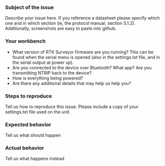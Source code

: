 ### Subject of the issue
Describe your issue here. If you reference a datasheet please specify which one and in which section (ie, the protocol manual, section 5.1.2). Additionally, screenshots are easy to paste into github.

### Your workbench
* What version of RTK Surveyor firmware are you running? This can be found when the serial menu is opened (also in the settings.txt file, and in the serial output at power up).
* Are you connected to the device over Bluetooth? What app? Are you transmitting NTRIP back to the device?
* How is everything being powered?
* Are there any additional details that may help us help you?

### Steps to reproduce
Tell us how to reproduce this issue. Please include a copy of your settings.txt file used on the unit.

### Expected behavior
Tell us what should happen

### Actual behavior
Tell us what happens instead